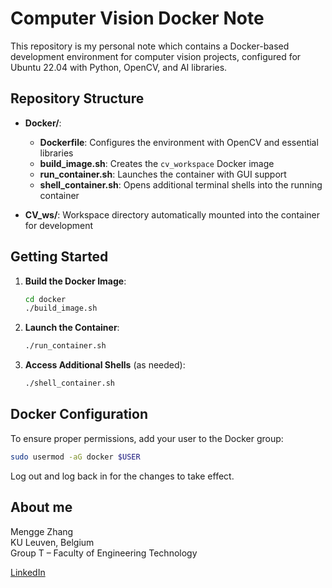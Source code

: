 # Computer Vision Docker Note

This repository is my personal note which contains a Docker-based development environment for computer vision projects, configured for Ubuntu 22.04 with Python, OpenCV, and AI libraries. 

## Repository Structure

- **Docker/**:
   - **Dockerfile**: Configures the environment with OpenCV and essential libraries
   - **build_image.sh**: Creates the `cv_workspace` Docker image
   - **run_container.sh**: Launches the container with GUI support
   - **shell_container.sh**: Opens additional terminal shells into the running container
   
- **CV_ws/**: Workspace directory automatically mounted into the container for development

## Getting Started

1. **Build the Docker Image**:
    ```bash
    cd docker
    ./build_image.sh
    ```

2. **Launch the Container**:
    ```bash
    ./run_container.sh
    ```

3. **Access Additional Shells** (as needed):
    ```bash
    ./shell_container.sh
    ```

## Docker Configuration

To ensure proper permissions, add your user to the Docker group:

```bash
sudo usermod -aG docker $USER
```

Log out and log back in for the changes to take effect.

## About me

Mengge Zhang  
KU Leuven, Belgium  
Group T – Faculty of Engineering Technology  

[LinkedIn](https://www.linkedin.com/in/mengge-zhang-b474a8334/)